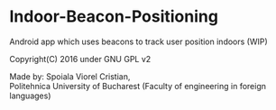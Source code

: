 # Indoor-Beacon-Positioning

Android app which uses beacons to track user position indoors (WIP)

Copyright(C) 2016 under GNU GPL v2

Made by: Spoiala Viorel Cristian,  
Politehnica University of Bucharest (Faculty of engineering in foreign languages) 
